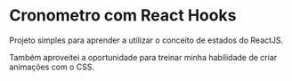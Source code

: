 # Cronometro com React Hooks


Projeto simples para aprender a utilizar o conceito de estados do ReactJS.

Também aproveitei a oportunidade para treinar minha habilidade de criar animações com o CSS.
